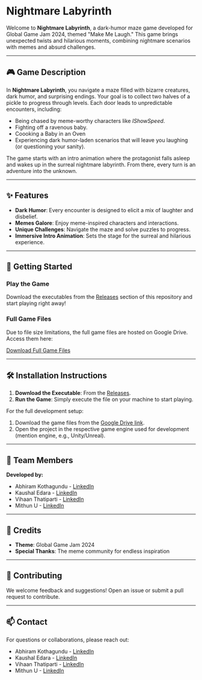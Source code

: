 # Nightmare Labyrinth

Welcome to **Nightmare Labyrinth**, a dark-humor maze game developed for Global Game Jam 2024, themed "Make Me Laugh." This game brings unexpected twists and hilarious moments, combining nightmare scenarios with memes and absurd challenges.

---

## 🎮 Game Description

In **Nightmare Labyrinth**, you navigate a maze filled with bizarre creatures, dark humor, and surprising endings. Your goal is to collect two halves of a pickle to progress through levels. Each door leads to unpredictable encounters, including:

- Being chased by meme-worthy characters like *IShowSpeed*.
- Fighting off a ravenous baby.
- Coooking a Baby in an Oven
- Experiencing dark humor-laden scenarios that will leave you laughing (or questioning your sanity).

The game starts with an intro animation where the protagonist falls asleep and wakes up in the surreal nightmare labyrinth. From there, every turn is an adventure into the unknown.

---

## ✨ Features

- **Dark Humor**: Every encounter is designed to elicit a mix of laughter and disbelief.
- **Memes Galore**: Enjoy meme-inspired characters and interactions.
- **Unique Challenges**: Navigate the maze and solve puzzles to progress.
- **Immersive Intro Animation**: Sets the stage for the surreal and hilarious experience.

---

## 🚀 Getting Started

### Play the Game

Download the executables from the [Releases](https://github.com/AbhiramKothagundu/GlobalGameJam2024/tree/main/Executables) section of this repository and start playing right away!

### Full Game Files

Due to file size limitations, the full game files are hosted on Google Drive. Access them here:

[Download Full Game Files](https://drive.google.com/drive/folders/1Dm-gcAqZdu0jkZtc0gv-F4dY9qtNcYO_?usp=sharing)

---

## 🛠️ Installation Instructions

1. **Download the Executable**: From the [Releases](https://github.com/AbhiramKothagundu/GlobalGameJam2024/tree/main/Executables).
2. **Run the Game**: Simply execute the file on your machine to start playing.

For the full development setup:
1. Download the game files from the [Google Drive link](https://drive.google.com/drive/folders/1Dm-gcAqZdu0jkZtc0gv-F4dY9qtNcYO_?usp=sharing).
2. Open the project in the respective game engine used for development (mention engine, e.g., Unity/Unreal).

---

## 👥 Team Members

**Developed by:**

- Abhiram Kothagundu - [LinkedIn](www.linkedin.com/in/abhiram-kothagundu)
- Kaushal Edara - [LinkedIn](https://www.linkedin.com/in/kaushal-edara/)
- Vihaan Thatiparti - [LinkedIn](https://www.linkedin.com/in/vihaan-thatiparthi-1394b6289/)
- Mithun U - [LinkedIn](https://www.linkedin.com/in/mithun-u750/)

---

## 🌟 Credits

- **Theme**: Global Game Jam 2024
- **Special Thanks**: The meme community for endless inspiration

---

## 🤝 Contributing

We welcome feedback and suggestions! Open an issue or submit a pull request to contribute.

---

## 📫 Contact

For questions or collaborations, please reach out:

- Abhiram Kothagundu - [LinkedIn](www.linkedin.com/in/abhiram-kothagundu)
- Kaushal Edara - [LinkedIn](https://www.linkedin.com/in/kaushal-edara/)
- Vihaan Thatiparti - [LinkedIn](https://www.linkedin.com/in/vihaan-thatiparthi-1394b6289/)
- Mithun U - [LinkedIn](https://www.linkedin.com/in/mithun-u750/)

